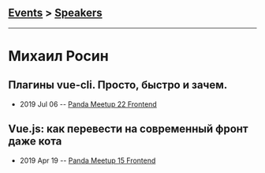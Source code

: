 ## [Events](../README.md) > [Speakers](../speakers.md)
---

# Михаил Росин

## Плагины vue-cli. Просто, быстро и зачем.
- 2019 Jul 06 -- [Panda Meetup 22 Frontend](https://www.youtube.com/watch?v=cHVhSSCC89E)    
## Vue.js: как перевести на современный фронт даже кота
- 2019 Apr 19 -- [Panda Meetup 15 Frontend](https://www.youtube.com/watch?v=XcfolCa3hcw)    
